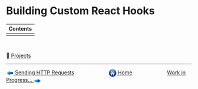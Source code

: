 # Building Custom React Hooks

| Contents |
| :------- |
|          |

&nbsp;

:notebook_with_decorative_cover: [Projects](projects/)

---

[<img align="center" src="../images/left_arrow.png" height="20" width="20"/> Sending HTTP Requests](../014-sending-http-requests/README.md)&nbsp; &nbsp; &nbsp; &nbsp; &nbsp; &nbsp; &nbsp; &nbsp; &nbsp; &nbsp; &nbsp; &nbsp; [<img align="center" src="../images/home.png" height="20" width="20"/> Home](../README.md) &nbsp; &nbsp; &nbsp; &nbsp; &nbsp; &nbsp; &nbsp; &nbsp; &nbsp; &nbsp; &nbsp; &nbsp;[Work in Progress... <img align="center" src="../images/right_arrow.png" height="20" width="20"/>]()
